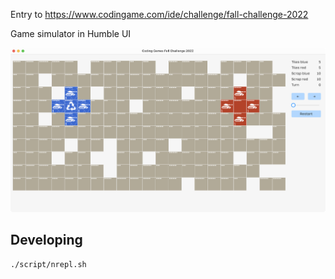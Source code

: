 Entry to https://www.codingame.com/ide/challenge/fall-challenge-2022

Game simulator in Humble UI

![](./screenshot.png)

## Developing

```sh
./script/nrepl.sh
```